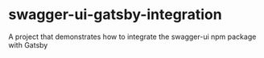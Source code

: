 # swagger-ui-gatsby-integration
A project that demonstrates how to integrate the swagger-ui npm package with Gatsby
